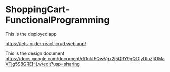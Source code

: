 # ShoppingCart-FunctionalProgramming

This is the deployed app

https://lets-order-react-crud.web.app/

This is the design document
https://docs.google.com/document/d/1nkfFQwVgx2j5QRY9gQDlyUIuZjiOMaVTjg5S8GREHLw/edit?usp=sharing
